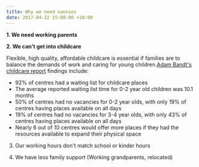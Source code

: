 ```yaml
---
title: Why we need nannies
date: 2017-04-22 15:08:00 +10:00
---
```


**1. We need working parents**


**2. We can't get into childcare**

Flexible, high quality, affordable childcare is essential if families are to balance the demands of work and caring for young children.[Adam Bandt's childcare report](https://d3n8a8pro7vhmx.cloudfront.net/melbourne/pages/6880/attachments/original/1452052790/!2015_Childcare_Survey_Report.pdf?1452052790) findings include: 

* 92% of centres had a waiting list for childcare places
* The average reported waiting list time for 0-2 year old children was 10.1 months
* 50% of centres had no vacancies for 0-2 year olds, with only 19% of centres having places available on all days
* 19% of centres had no vacancies for 3-4 year olds, with only 43% of centres having places available on all days
* Nearly 6 out of 10 centres would offer more places if they had the resources available to expand their physical space

3. Our working hours don't match school or kinder hours

4. We have less family support (Working grandparents, relocated)